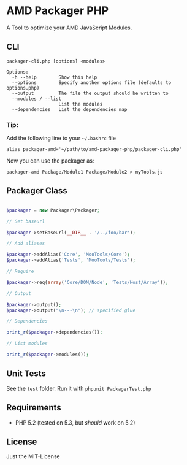 AMD Packager PHP
================

A Tool to optimize your AMD JavaScript Modules.

CLI
---

	packager-cli.php [options] <modules>

	Options:
	  -h --help        Show this help
	  --options        Specify another options file (defaults to options.php)
	  --output         The file the output should be written to
	  --modules / --list
					   List the modules
	  --dependencies   List the dependencies map

### Tip:

Add the following line to your `~/.bashrc` file

	alias packager-amd='~/path/to/amd-packager-php/packager-cli.php'

Now you can use the packager as:

	packager-amd Package/Module1 Package/Module2 > myTools.js


Packager Class
--------------

```PHP

$packager = new Packager\Packager;

// Set baseurl

$packager->setBaseUrl(__DIR__ . '/../foo/bar');

// Add aliases

$packager->addAlias('Core', 'MooTools/Core');
$packager->addAlias('Tests', 'MooTools/Tests');

// Require

$packager->req(array('Core/DOM/Node', 'Tests/Host/Array'));

// Output

$packager->output();
$packager->output("\n---\n"); // specified glue

// Dependencies

print_r($packager->dependencies());

// List modules

print_r($packager->modules());

```

Unit Tests
----------

See the `test` folder.
Run it with `phpunit PackagerTest.php`

Requirements
------------

- PHP 5.2 (tested on 5.3, but _should_ work on 5.2)

License
-------

Just the MIT-License
